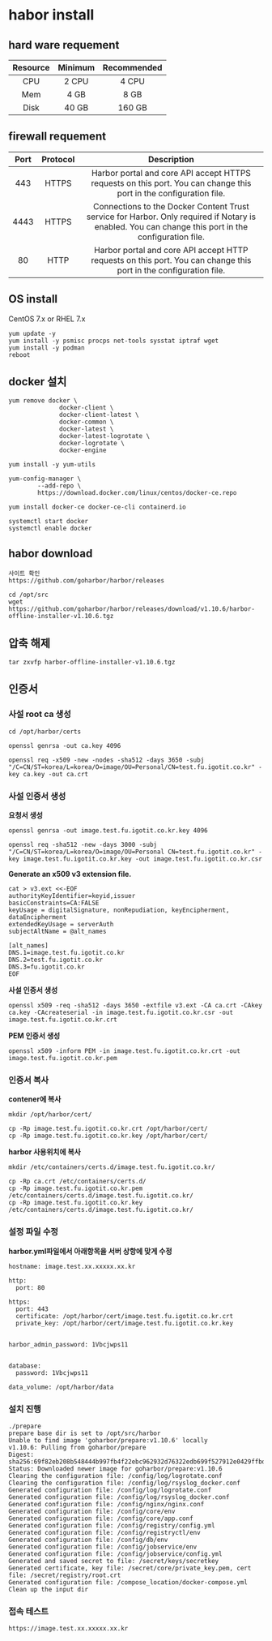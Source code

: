 # habor install 

## hard ware requement 
|Resource |	Minimum |	Recommended|
|:---:|:---:|:---:|
|CPU |	2 CPU |	4 CPU|
|Mem |	4 GB |	8 GB|
|Disk |	40 GB |	160 GB|

## firewall requement

|Port |	Protocol |	Description|
|:---:|:---:|:---:|
|443 |	HTTPS |	Harbor portal and core API accept HTTPS requests on this port. You can change this port in the configuration file.|
|4443 |	HTTPS |	Connections to the Docker Content Trust service for Harbor. Only required if Notary is enabled. You can change this port in the configuration file.|
|80 |	HTTP |	Harbor portal and core API accept HTTP requests on this port. You can change this port in the configuration file.|

## OS install 

CentOS 7.x or RHEL 7.x 
   
    yum update -y
    yum install -y psmisc procps net-tools sysstat iptraf wget
    yum install -y podman
	reboot

## docker 설치 

	yum remove docker \
                  docker-client \
                  docker-client-latest \
                  docker-common \
                  docker-latest \
                  docker-latest-logrotate \
                  docker-logrotate \
                  docker-engine

	yum install -y yum-utils

	yum-config-manager \
    		--add-repo \
    		https://download.docker.com/linux/centos/docker-ce.repo

	yum install docker-ce docker-ce-cli containerd.io

    systemctl start docker
	systemctl enable docker

## habor download
	 
	사이트 확인
	https://github.com/goharbor/harbor/releases 

	cd /opt/src
	wget https://github.com/goharbor/harbor/releases/download/v1.10.6/harbor-offline-installer-v1.10.6.tgz

## 압축 해제

	tar zxvfp harbor-offline-installer-v1.10.6.tgz


## 인증서

### 사설 root ca 생성 
	cd /opt/harbor/certs 
	
	openssl genrsa -out ca.key 4096

	openssl req -x509 -new -nodes -sha512 -days 3650 -subj "/C=CN/ST=korea/L=korea/O=image/OU=Personal/CN=test.fu.igotit.co.kr" -key ca.key -out ca.crt

### 사설 인증서 생성 
	
**요청서 생성**

	openssl genrsa -out image.test.fu.igotit.co.kr.key 4096

	openssl req -sha512 -new -days 3000 -subj "/C=CN/ST=korea/L=korea/O=image/OU=Personal CN=test.fu.igotit.co.kr" -key image.test.fu.igotit.co.kr.key -out image.test.fu.igotit.co.kr.csr

**Generate an x509 v3 extension file.**

	cat > v3.ext <<-EOF
	authorityKeyIdentifier=keyid,issuer
	basicConstraints=CA:FALSE
	keyUsage = digitalSignature, nonRepudiation, keyEncipherment, dataEncipherment
	extendedKeyUsage = serverAuth
	subjectAltName = @alt_names
	
	[alt_names]
	DNS.1=image.test.fu.igotit.co.kr
	DNS.2=test.fu.igotit.co.kr
	DNS.3=fu.igotit.co.kr
	EOF

	
**사설 인증서 생성**

	openssl x509 -req -sha512 -days 3650 -extfile v3.ext -CA ca.crt -CAkey ca.key -CAcreateserial -in image.test.fu.igotit.co.kr.csr -out image.test.fu.igotit.co.kr.crt

**PEM 인증서 생성**

	openssl x509 -inform PEM -in image.test.fu.igotit.co.kr.crt -out image.test.fu.igotit.co.kr.pem

### 인증서 복사
	
**contener에 복사**

	mkdir /opt/harbor/cert/

	cp -Rp image.test.fu.igotit.co.kr.crt /opt/harbor/cert/
	cp -Rp image.test.fu.igotit.co.kr.key /opt/harbor/cert/


**harbor 사용위치에 복사**

	mkdir /etc/containers/certs.d/image.test.fu.igotit.co.kr/

	cp -Rp ca.crt /etc/containers/certs.d/
	cp -Rp image.test.fu.igotit.co.kr.pem /etc/containers/certs.d/image.test.fu.igotit.co.kr/
	cp -Rp image.test.fu.igotit.co.kr.key /etc/containers/certs.d/image.test.fu.igotit.co.kr/


### 설정 파일 수정 

**harbor.yml파일에서 아래항목을 서버 상항에 맞게 수정** 


	hostname: image.test.xx.xxxxx.xx.kr

	http:
	  port: 80
	
	https:
	  port: 443
	  certificate: /opt/harbor/cert/image.test.fu.igotit.co.kr.crt
	  private_key: /opt/harbor/cert/image.test.fu.igotit.co.kr.key
	
	
	harbor_admin_password: 1Vbcjwps11
	

	database:
	  password: 1Vbcjwps11
	
	data_volume: /opt/harbor/data


### 설치 진행 

	./prepare
	prepare base dir is set to /opt/src/harbor
	Unable to find image 'goharbor/prepare:v1.10.6' locally
	v1.10.6: Pulling from goharbor/prepare
	Digest: sha256:69f82eb208b548444b997fb4f22ebc962932d76322edb699f527912e0429ffbd
	Status: Downloaded newer image for goharbor/prepare:v1.10.6
	Clearing the configuration file: /config/log/logrotate.conf
	Clearing the configuration file: /config/log/rsyslog_docker.conf
	Generated configuration file: /config/log/logrotate.conf
	Generated configuration file: /config/log/rsyslog_docker.conf
	Generated configuration file: /config/nginx/nginx.conf
	Generated configuration file: /config/core/env
	Generated configuration file: /config/core/app.conf
	Generated configuration file: /config/registry/config.yml
	Generated configuration file: /config/registryctl/env
	Generated configuration file: /config/db/env
	Generated configuration file: /config/jobservice/env
	Generated configuration file: /config/jobservice/config.yml
	Generated and saved secret to file: /secret/keys/secretkey
	Generated certificate, key file: /secret/core/private_key.pem, cert file: /secret/registry/root.crt
	Generated configuration file: /compose_location/docker-compose.yml
	Clean up the input dir


### 접속 테스트 

	https://image.test.xx.xxxxx.xx.kr